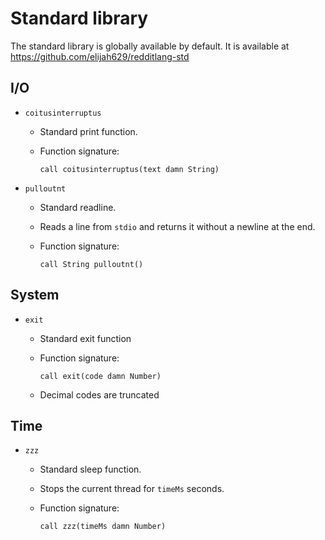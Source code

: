 # Standard library

The standard library is globally available by default.
It is available at <https://github.com/elijah629/redditlang-std>

## I/O

- `coitusinterruptus`

  - Standard print function.
  - Function signature:

    ```redditlang
    call coitusinterruptus(text damn String)
    ```

- `pulloutnt`

  - Standard readline.
  - Reads a line from `stdio` and returns it without a newline at the end.
  - Function signature:

    ```redditlang
    call String pulloutnt()
    ```

## System

- `exit`

    - Standard exit function
    - Function signature:

        ```redditlang
        call exit(code damn Number)
        ```

    - Decimal codes are truncated

## Time

- `zzz`

  - Standard sleep function.
  - Stops the current thread for `timeMs` seconds.
  - Function signature:

    ```redditlang
    call zzz(timeMs damn Number)
    ```
